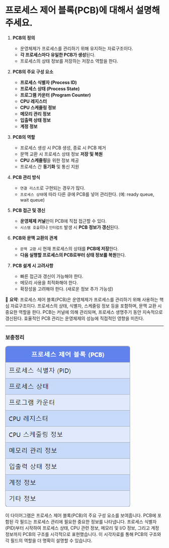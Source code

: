 # 프로세스 제어 블록(PCB)에 대해서 설명해주세요.

1. **PCB의 정의**
    - 운영체제가 프로세스를 관리하기 위해 유지하는 자료구조이다.
    - **각 프로세스마다 유일한 PCB가 생성**된다.
    - 프로세스의 상태 정보를 저장하는 저장소 역할을 한다.


2. **PCB의 주요 구성 요소**
    - **프로세스 식별자 (Process ID)**
    - **프로세스 상태 (Process State)**
    - **프로그램 카운터 (Program Counter)**
    - **CPU 레지스터**
    - **CPU 스케줄링 정보**
    - **메모리 관리 정보**
    - **입출력 상태 정보**
    - **계정 정보**


3. **PCB의 역할**
    - 프로세스 생성 시 PCB 생성, 종료 시 PCB 제거
    - 문맥 교환 시 프로세스 상태 정보 **저장 및 복원**
    - **CPU 스케줄링**을 위한 정보 제공
    - 프로세스 간 **동기화** 및 통신 지원


4. **PCB 관리 방식**
    - `연결 리스트`로 구현되는 경우가 많다.
    - `프로세스 상태`에 따라 다른 큐에 PCB를 넣어 관리한다. (예: ready queue, wait queue)


5. **PCB 접근 및 갱신**
    - **운영체제 커널**만이 PCB에 직접 접근할 수 있다.
    - `시스템 호출`이나 `인터럽트` 발생 시 **PCB 정보가 갱신**된다.


6. **PCB와 문맥 교환의 관계**
    - `문맥 교환` 시 현재 프로세스의 상태를 **PCB에 저장**한다.
    - **다음 실행할 프로세스의 PCB로부터 상태 정보를 복원**한다.


7. **PCB 설계 시 고려사항**
    - 빠른 접근과 갱신이 가능해야 한다.
    - 메모리 사용을 최적화해야 한다.
    - 확장성을 고려해야 한다. (새로운 정보 추가 가능성)

📌 **요약**: 프로세스 제어 블록(PCB)은 운영체제가 프로세스를 관리하기 위해 사용하는 핵심 자료구조이다. 프로세스의 상태, 식별자, 스케줄링 정보 등을 포함하며, 문맥 교환 시 중요한 역할을 한다. PCB는 커널에 의해 관리되며, 프로세스 생명주기 동안 지속적으로 갱신된다. 효율적인 PCB 관리는 운영체제의 성능에 직접적인 영향을 미친다.

___
### 보충정리

![img.png](PCB.png)


이 다이어그램은 프로세스 제어 블록(PCB)의 주요 구성 요소를 보여줍니다. PCB에 포함된 각 필드는 프로세스 관리에 필요한 중요한 정보를 나타냅니다. 프로세스 식별자(PID)부터 시작하여 프로세스 상태, CPU 관련 정보, 메모리 및 I/O 정보, 그리고 계정 정보까지 PCB의 구조를 시각적으로 표현했습니다. 이 시각자료를 통해 PCB의 구조와 각 필드의 역할을 더 명확히 설명할 수 있습니다.

